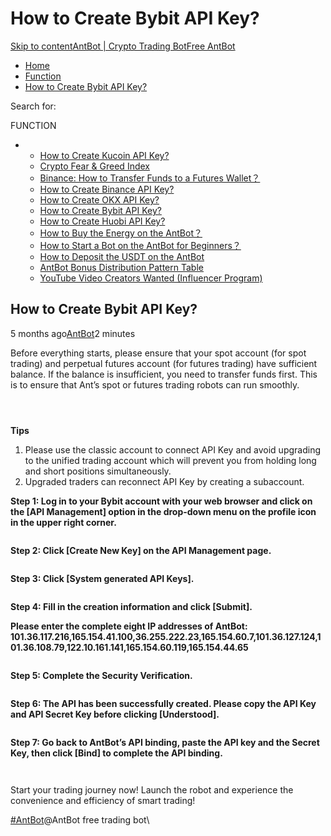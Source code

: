 # How to Create Bybit API Key?

[Skip to content](https://www.antrade.io/guide/docs/en/binding\_bybit/#content)[AntBot | Crypto Trading Bot](https://www.antrade.io/guide/docs/en/)[Free AntBot](https://antrade.io/)

* [Home](https://www.antrade.io/guide/docs/en)
* [Function](https://www.antrade.io/guide/docs/en/en-function/)
* [How to Create Bybit API Key?](https://www.antrade.io/guide/docs/en/binding\_bybit/)

Search for:

FUNCTION

*
  * [How to Create Kucoin API Key?](https://www.antrade.io/guide/docs/en/binding\_kucoin/)
  * [Crypto Fear & Greed Index](https://www.antrade.io/guide/docs/en/fear-and-greed-index/)
  * [Binance: How to Transfer Funds to a Futures Wallet？](https://www.antrade.io/guide/docs/en/binance-how-to-transfer-funds-to-a-futures-wallet/)
  * [How to Create Binance API Key?](https://www.antrade.io/guide/docs/en/binding\_binance/)
  * [How to Create OKX API Key?](https://www.antrade.io/guide/docs/en/binding\_okx/)
  * [How to Create Bybit API Key?](https://www.antrade.io/guide/docs/en/binding\_bybit/)
  * [How to Create Huobi API Key?](https://www.antrade.io/guide/docs/en/binding\_huobi/)
  * [How to Buy the Energy on the AntBot？](https://www.antrade.io/guide/docs/en/buy\_energy/)
  * [How to Start a Bot on the AntBot for Beginners？](https://www.antrade.io/guide/docs/en/startup\_bot/)
  * [How to Deposit the USDT on the AntBot](https://www.antrade.io/guide/docs/en/en\_deposit\_usdt/)
  * [AntBot Bonus Distribution Pattern Table](https://www.antrade.io/guide/docs/en/en\_team/)
  * [YouTube Video Creators Wanted (Influencer Program)](https://www.antrade.io/guide/docs/en/en\_video\_creators\_wanted/)

## How to Create Bybit API Key?

5 months ago[AntBot](https://www.antrade.io/guide/docs/en/author/antbot/)2 minutes

Before everything starts, please ensure that your spot account (for spot trading) and perpetual futures account (for futures trading) have sufficient balance. If the balance is insufficient, you need to transfer funds first. This is to ensure that Ant’s spot or futures trading robots can run smoothly.

<figure><img src="https://www.antrade.io/guide/docs/en/wp-content/uploads/2023/03/%E5%BE%AE%E4%BF%A1%E5%9B%BE%E7%89%87_20230316114834.png" alt=""><figcaption></figcaption></figure>

<figure><img src="https://www.antrade.io/guide/docs/en/wp-content/uploads/2023/03/%E5%BE%AE%E4%BF%A1%E5%9B%BE%E7%89%87_20230316113919.png" alt=""><figcaption></figcaption></figure>

<figure><img src="https://www.antrade.io/guide/docs/en/wp-content/uploads/2023/03/%E5%BE%AE%E4%BF%A1%E5%9B%BE%E7%89%87_20230316113925.png" alt=""><figcaption></figcaption></figure>

**Tips**

1. Please use the classic account to connect API Key and avoid upgrading to the unified trading account which will prevent you from holding long and short positions simultaneously.
2. Upgraded traders can reconnect API Key by creating a subaccount.

**Step 1: Log in to your Bybit account with your web browser and click on the \[API Management] option in the drop-down menu on the profile icon in the upper right corner.**

<figure><img src="https://www.antrade.io/guide/docs/en/wp-content/uploads/2023/03/1001.jpg" alt=""><figcaption></figcaption></figure>

**Step 2: Click \[Create New Key] on the API Management page.**

<figure><img src="https://www.antrade.io/guide/docs/en/wp-content/uploads/2023/03/1002.jpg" alt=""><figcaption></figcaption></figure>

**Step 3: Click \[System generated API Keys].**

<figure><img src="https://www.antrade.io/guide/docs/en/wp-content/uploads/2023/03/1003.jpg" alt=""><figcaption></figcaption></figure>

**Step 4: Fill in the creation information and click \[Submit].**

**Please enter the complete eight IP addresses of AntBot: 101.36.117.216,165.154.41.100,36.255.222.23,165.154.60.7,101.36.127.124,101.36.108.79,122.10.161.141,165.154.60.119,165.154.44.65**

<figure><img src="https://www.antrade.io/guide/docs/en/wp-content/uploads/2023/03/1004.jpg" alt=""><figcaption></figcaption></figure>

**Step 5: Complete the Security Verification.**

<figure><img src="https://www.antrade.io/guide/docs/en/wp-content/uploads/2023/03/1005-1.jpg" alt=""><figcaption></figcaption></figure>

**Step 6: The API has been successfully created. Please copy the API Key and API Secret Key before clicking \[Understood].**

<figure><img src="https://www.antrade.io/guide/docs/en/wp-content/uploads/2023/03/1006.jpg" alt=""><figcaption></figcaption></figure>

**Step 7: Go back to AntBot’s API binding, paste the API key and the Secret Key, then click \[Bind] to complete the API binding.**

<figure><img src="https://www.antrade.io/guide/docs/en/wp-content/uploads/2023/03/7-1.jpg" alt=""><figcaption></figcaption></figure>

<figure><img src="https://www.antrade.io/guide/docs/en/wp-content/uploads/2023/03/bybit.jpg" alt=""><figcaption></figcaption></figure>

Start your trading journey now! Launch the robot and experience the convenience and efficiency of smart trading!

[#AntBot](https://www.antrade.io/guide/docs/en/tag/antbot/)@AntBot free trading bot\
